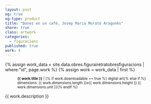 ```yaml
---
layout: post
og: true
og-type: product
title: "Dones en un cafè. Josep Maria Morató Aragonès" 
share: true
class: artwork
categories:
  - figuracions
published: true
work: 4
---
```


{% assign work_data = site.data.obres.figurairetratobresfiguracions | where:"id", page.work %}
{% assign work = work_data | first %}
<figure>
  <div class="padding-artwork-container">
    <div class="embed-container embed-container_{{ work.aspect_ratio }}">
      <core-image sizing="cover" class="core-image-size" preload fade src="{{ work.featured_src }}"></core-image> 
    </div>
  </div>
  <figcaption>
    <p><small><strong>{{ work.title }}</strong> | {% if work.downloadable == true %} digital art{% else if %} dimensions: {{ work.dimensions.length }}x{{ work.dimensions.height }} {{ work.dimensions.unit }}{% endif %}</small></p>
  </figcaption>
</figure>
<!--more-->
{{ work.description }}